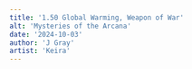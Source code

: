 ```yaml
---
title: '1.50 Global Warming, Weapon of War'
alt: 'Mysteries of the Arcana'
date: '2024-10-03'
author: 'J Gray'
artist: 'Keira'
---
```

